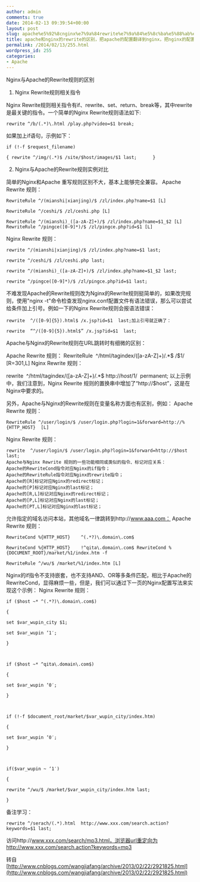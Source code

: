```yaml
---
author: admin
comments: true
date: 2014-02-13 09:39:54+00:00
layout: post
slug: apache%e5%92%8cnginx%e7%9a%84rewrite%e7%9a%84%e5%8c%ba%e5%88%ab%ef%bc%8c%e6%8a%8aapache%e7%9a%84%e9%85%8d%e7%bd%ae%e7%bf%bb%e8%af%91%e5%88%b0nginx%ef%bc%8c%e6%8a%8anginx%e7%9a%84%e9%85%8d%e7%bd%ae
title: apache和nginx的rewrite的区别，把apache的配置翻译到nginx，把nginx的配置翻译到apache
permalink: /2014/02/13/255.html
wordpress_id: 255
categories:
- Apache
---
```


Nginx与Apache的Rewrite规则的区别
1. Nginx Rewrite规则相关指令

Nginx Rewrite规则相关指令有if、rewrite、set、return、break等，其中rewrite是最关键的指令。一个简单的Nginx Rewrite规则语法如下:


```
rewrite ^/b/(.*)\.html /play.php?video=$1 break;
```


如果加上if语句，示例如下：

```
if (!-f $request_filename)

{ rewrite ^/img/(.*)$ /site/$host/images/$1 last;      }

```
2. Nginx与Apache的Rewrite规则实例对比

简单的Nginx和Apache 重写规则区别不大，基本上能够完全兼容。
Apache Rewrite 规则：



```
RewriteRule ^/(mianshi|xianjing)/$ /zl/index.php?name=$1 [L]

RewriteRule ^/ceshi/$ /zl/ceshi.php [L]

RewriteRule ^/(mianshi)_([a-zA-Z]+)/$ /zl/index.php?name=$1_$2 [L] RewriteRule ^/pingce([0-9]*)/$ /zl/pingce.php?id=$1 [L]

```


Nginx Rewrite 规则：

```
rewrite ^/(mianshi|xianjing)/$ /zl/index.php?name=$1 last;

rewrite ^/ceshi/$ /zl/ceshi.php last;

rewrite ^/(mianshi)_([a-zA-Z]+)/$ /zl/index.php?name=$1_$2 last;

rewrite ^/pingce([0-9]*)/$ /zl/pingce.php?id=$1 last;
```


不难发现Apache的Rewrite规则改为Nginx的Rewrite规则挺简单的，如果改完规则，使用"nginx -t"命令检查发现nginx.conf配置文件有语法错误，那么可以尝试给条件加上引号。例如一下的Nginx Rewrite规则会报语法错误：

```
rewrite  ^/([0-9]{5}).html$ /x.jsp?id=$1  last;加上引号就正确了：

rewrite  “^/([0-9]{5}).html$” /x.jsp?id=$1  last;

```


Apache与Nginx的Rewrite规则在URL跳转时有细微的区别：

Apache Rewrite 规则：
RewriteRule  ^/html/tagindex/([a-zA-Z]+)/.*$ /$1/ [R=301,L]
Nginx Rewrite 规则：

rewrite  ^/html/tagindex/([a-zA-Z]+)/.*$ http://$host/$1/  permanent;
以上示例中，我们注意到，Nginx Rewrite 规则的置换串中增加了“http://$host”，这是在Nginx中要求的。

另外，Apache与Nginx的Rewrite规则在变量名称方面也有区别，例如：
Apache Rewrite 规则：

```
RewriteRule ^/user/login/$ /user/login.php?login=1&forward=http://%{HTTP_HOST}  [L]

```
Nginx Rewrite 规则：

```
rewrite  ^/user/login/$ /user/login.php?login=1&forward=http://$host  last;
Apache与Nginx Rewrite 规则的一些功能相同或类似的指令、标记对应关系：
Apache的RewriteCond指令对应Nginx的if指令；
Apache的RewriteRule指令对应Nginx的rewrite指令；
Apache的[R]标记对应Nginx的redirect标记；
Apache的[P]标记对应Nginx的last标记；
Apache的[R,L]标记对应Nginx的redirect标记；
Apache的[P,L]标记对应Nginx的last标记；
Apache的[PT,L]标记对应Nginx的last标记；
```

允许指定的域名访问本站，其他域名一律跳转到http://www.aaa.com：
Apache Rewrite 规则：

```
RewriteCond %{HTTP_HOST}    ^(.*?)\.domain\.com$

RewriteCond %{HTTP_HOST}    !^qita\.domain\.com$ RewriteCond %{DOCUMENT_ROOT}/market/%1/index.htm -f

RewriteRule ^/wu/$ /market/%1/index.htm [L]

```
Nginx的if指令不支持嵌套，也不支持AND、OR等多条件匹配，相比于Apache的RewriteCond，显得麻烦一些，但是，我们可以通过下一页的Nginx配置写法来实现这个示例：
Nginx Rewrite 规则：

```
if ($host ~* ^(.*?)\.domain\.com$)

{

set $var_wupin_city $1;

set $var_wupin ‘1′;

}



if ($host ~* ^qita\.domain\.com$)

{

set $var_wupin ‘0′;

}



if (!-f $document_root/market/$var_wupin_city/index.htm)

{

set $var_wupin ‘0′;

}



if($var_wupin ~ ‘1′)

{

rewrite ^/wu/$ /market/$var_wupin_city/index.htm last;

}
```


备注学习：


```
rewrite ^/serach/(.*).html  http://www.xxx.com/search.action?keywords=$1 last;

```


访问http://www.xxx.com/search/mp3.html，浏览器url重定向为http://www.xxx.com/search.action?keywords=mp3







转自[http://www.cnblogs.com/wangjiafang/archive/2013/02/22/2921825.html](http://www.cnblogs.com/wangjiafang/archive/2013/02/22/2921825.html)
